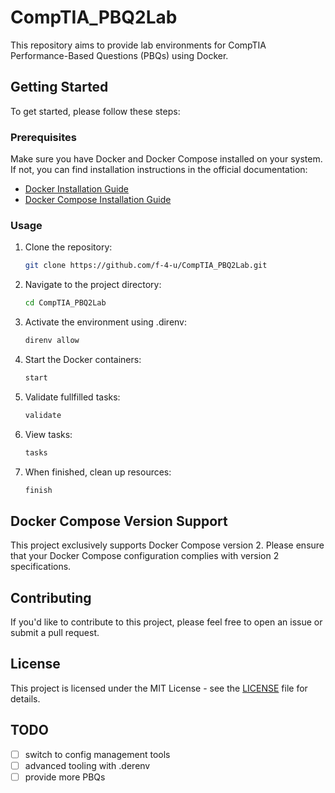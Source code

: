 # CompTIA_PBQ2Lab

This repository aims to provide lab environments for CompTIA Performance-Based Questions (PBQs) using Docker.

## Getting Started

To get started, please follow these steps:

### Prerequisites

Make sure you have Docker and Docker Compose installed on your system. If not, you can find installation instructions in the official documentation:

- [Docker Installation Guide](https://docs.docker.com/get-docker/)
- [Docker Compose Installation Guide](https://docs.docker.com/compose/install/)

### Usage

1. Clone the repository:

    ```bash
    git clone https://github.com/f-4-u/CompTIA_PBQ2Lab.git
    ```

2. Navigate to the project directory:

    ```bash
    cd CompTIA_PBQ2Lab
    ```

3. Activate the environment using .direnv:

    ```bash
    direnv allow
    ```

4. Start the Docker containers:

    ```bash
    start
    ```

5. Validate fullfilled tasks:

    ```bash
    validate
    ```

6. View tasks:

    ```bash
    tasks
    ```

7. When finished, clean up resources:

    ```bash
    finish
    ```

## Docker Compose Version Support

This project exclusively supports Docker Compose version 2. Please ensure that your Docker Compose configuration complies with version 2 specifications.

## Contributing

If you'd like to contribute to this project, please feel free to open an issue or submit a pull request.

## License

This project is licensed under the MIT License - see the [LICENSE](LICENSE) file for details.

## TODO

- [ ] switch to config management tools
- [ ] advanced tooling with .derenv
- [ ] provide more PBQs
